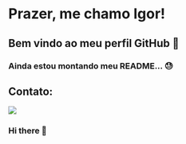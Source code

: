 # Prazer, me chamo Igor!
## Bem vindo ao meu perfil GitHub 👋
### Ainda estou montando meu README... :sweat:
## Contato:
<div> 
<a href="https://www.linkedin.com/in/igor-takahiro-kawano-71952519a/ target="_blank"><img src="https://img.shields.io/badge/-LinkedIn-%230077B5?style=for-the-badge&logo=linkedin&logoColor=white" target="_blank"></a>
</div>

### Hi there 👋

<!--
**IgorTakahiro/IgorTakahiro** is a ✨ _special_ ✨ repository because its `README.md` (this file) appears on your GitHub profile.

Here are some ideas to get you started:

- 🔭 I’m currently working on ...
- 🌱 I’m currently learning ...
- 👯 I’m looking to collaborate on ...
- 🤔 I’m looking for help with ...
- 💬 Ask me about ...
- 📫 How to reach me: ...
- 😄 Pronouns: ...
- ⚡ Fun fact: ...
-->
